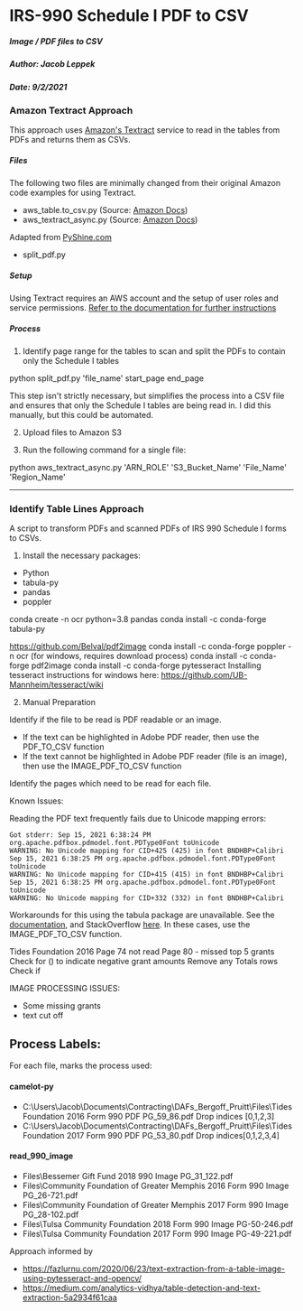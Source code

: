 # IRS-990 Schedule I PDF to CSV

##### Image / PDF files to CSV

##### Author: Jacob Leppek

##### Date: 9/2/2021

### Amazon Textract Approach

This approach uses [Amazon's Textract](https://docs.aws.amazon.com/textract/latest/dg/what-is.html) service to read in the tables from PDFs and returns them as CSVs.

##### Files

The following two files are minimally changed from their original Amazon code examples for using Textract.

- aws_table.to_csv.py (Source: [Amazon Docs](https://docs.aws.amazon.com/textract/latest/dg/examples-export-table-csv.html))
- aws_textract_async.py (Source: [Amazon Docs](https://docs.aws.amazon.com/textract/latest/dg/async-analyzing-with-sqs.html))

Adapted from [PyShine.com](https://pyshine.com/Make-a-pdf-cutter/)

- split_pdf.py

##### Setup

Using Textract requires an AWS account and the setup of user roles and service permissions. [Refer to the documentation for further instructions](https://docs.aws.amazon.com/textract/latest/dg/getting-started.html)

##### Process

1. Identify page range for the tables to scan and split the PDFs to contain only the Schedule I tables

python split_pdf.py 'file_name' start_page end_page

This step isn't strictly necessary, but simplifies the process into a CSV file and ensures that only the Schedule I tables are being read in. I did this manually, but this could be automated.

2. Upload files to Amazon S3

3. Run the following command for a single file:

python aws_textract_async.py 'ARN_ROLE' 'S3_Bucket_Name' 'File_Name' 'Region_Name'

---

### Identify Table Lines Approach

A script to transform PDFs and scanned PDFs of IRS 990 Schedule I forms to CSVs.

1. Install the necessary packages:

- Python
- tabula-py
- pandas
- poppler

conda create -n ocr python=3.8 pandas
conda install -c conda-forge tabula-py

https://github.com/Belval/pdf2image
conda install -c conda-forge poppler -n ocr (for windows, requires download process)
conda install -c conda-forge pdf2image
conda install -c conda-forge pytesseract
Installing tesseract instructions for windows here: https://github.com/UB-Mannheim/tesseract/wiki

2. Manual Preparation

Identify if the file to be read is PDF readable or an image.

- If the text can be highlighted in Adobe PDF reader, then use the PDF_TO_CSV function
- If the text cannot be highlighted in Adobe PDF reader (file is an image), then use the IMAGE_PDF_TO_CSV function

Identify the pages which need to be read for each file.

Known Issues:

Reading the PDF text frequently fails due to Unicode mapping errors:

    Got stderr: Sep 15, 2021 6:38:24 PM org.apache.pdfbox.pdmodel.font.PDType0Font toUnicode
    WARNING: No Unicode mapping for CID+425 (425) in font BNDHBP+Calibri
    Sep 15, 2021 6:38:25 PM org.apache.pdfbox.pdmodel.font.PDType0Font toUnicode
    WARNING: No Unicode mapping for CID+415 (415) in font BNDHBP+Calibri
    Sep 15, 2021 6:38:25 PM org.apache.pdfbox.pdmodel.font.PDType0Font toUnicode
    WARNING: No Unicode mapping for CID+332 (332) in font BNDHBP+Calibri

Workarounds for this using the tabula package are unavailable. See the [documentation](https://tabula-py.readthedocs.io/en/latest/faq.html#i-got-a-warning-error-message-from-pdfbox-including-org-apache-pdfbox-pdmodel-is-it-the-cause-of-empty-dataframe), and StackOverflow [here](https://stackoverflow.com/questions/58829597/how-to-solve-no-unicode-mapping-error-from-pdfbox). In these cases, use the IMAGE_PDF_TO_CSV function.

Tides Foundation 2016
Page 74 not read
Page 80 - missed top 5 grants
Check for () to indicate negative grant amounts
Remove any Totals rows
Check if

IMAGE PROCESSING ISSUES:

- Some missing grants
- text cut off

## Process Labels:

For each file, marks the process used:

#### camelot-py

- C:\Users\Jacob\Documents\Contracting\DAFs_Bergoff_Pruitt\Files\Tides Foundation 2016 Form 990 PDF PG_59_86.pdf
  Drop indices [0,1,2,3]
- C:\Users\Jacob\Documents\Contracting\DAFs_Bergoff_Pruitt\Files\Tides Foundation 2017 Form 990 PDF PG_53_80.pdf
  Drop indices[0,1,2,3,4]

#### read_990_image

- Files\Bessemer Gift Fund 2018 990 Image PG_31_122.pdf
- Files\Community Foundation of Greater Memphis 2016 Form 990 Image PG_26-721.pdf
- Files\Community Foundation of Greater Memphis 2017 Form 990 Image PG_28-102.pdf
- Files\Tulsa Community Foundation 2018 Form 990 Image PG-50-246.pdf
- Files\Tulsa Community Foundation 2017 Form 990 Image PG-49-221.pdf

Approach informed by

- https://fazlurnu.com/2020/06/23/text-extraction-from-a-table-image-using-pytesseract-and-opencv/
- https://medium.com/analytics-vidhya/table-detection-and-text-extraction-5a2934f61caa
